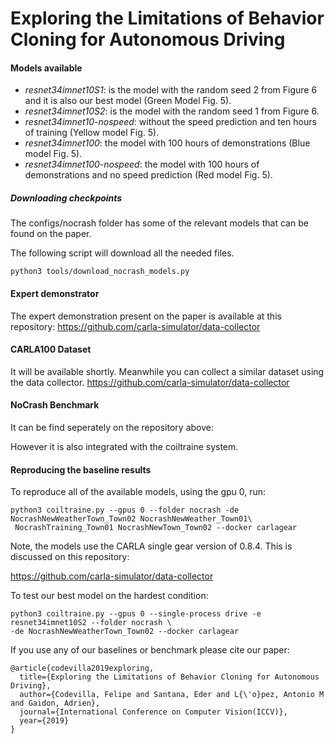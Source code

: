 Exploring the Limitations of Behavior Cloning for Autonomous Driving
====================================================================


    

#### Models available

 * *resnet34imnet10S1*: is the model with the random seed 2 from Figure 6 and it is also our best model (Green Model Fig. 5).
 * *resnet34imnet10S2*: is the model with the random seed 1 from Figure 6.
 * *resnet34imnet10-nospeed*: without the speed prediction and ten hours of training (Yellow model Fig. 5).
 * *resnet34imnet100*: the model with 100 hours of demonstrations (Blue model Fig. 5).
 * *resnet34imnet100-nospeed*: the model with 100 hours of demonstrations and no speed prediction (Red model Fig. 5).
 
##### Downloading checkpoints

The configs/nocrash folder has some of the relevant models that can be found on the paper.

The following script will download
all the needed files.

    python3 tools/download_nocrash_models.py

#### Expert demonstrator

The expert demonstration present on the paper is available at this repository:
https://github.com/carla-simulator/data-collector

#### CARLA100 Dataset

It will be available shortly. 
Meanwhile you can collect a similar dataset using the data collector.
https://github.com/carla-simulator/data-collector


#### NoCrash Benchmark

It can be find seperately on the repository above:


However it is also integrated with the coiltraine system.


#### Reproducing the baseline results

To reproduce all  of the available models, using the gpu 0, run:

    python3 coiltraine.py --gpus 0 --folder nocrash -de NocrashNewWeatherTown_Town02 NocrashNewWeather_Town01\
     NocrashTraining_Town01 NocrashNewTown_Town02 --docker carlagear
      

Note, the models use the CARLA single gear version of 0.8.4. This is discussed
on this repository:

https://github.com/carla-simulator/data-collector

To test our best model on the hardest condition: 

    python3 coiltraine.py --gpus 0 --single-process drive -e resnet34imnet10S2 --folder nocrash \
    -de NocrashNewWeatherTown_Town02 --docker carlagear


If you use any of our baselines or benchmark please cite our paper:

```
@article{codevilla2019exploring,
  title={Exploring the Limitations of Behavior Cloning for Autonomous Driving},
  author={Codevilla, Felipe and Santana, Eder and L{\'o}pez, Antonio M and Gaidon, Adrien},
  journal={International Conference on Computer Vision(ICCV)},
  year={2019}
}

```
